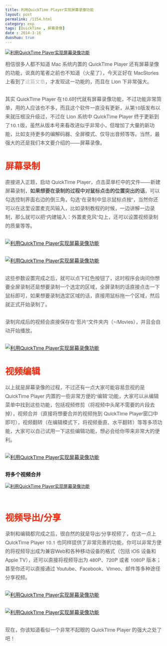 ```yaml
---
title: 利用QuickTime Player实现屏幕录像功能
layout: post
permalink: /1154.html
category: exp
tags: [QuickTime , 屏幕录像]
date : 2014-3-16
duoshuo: true
---
```


<a href="/wp-content/uploads/sinapicv2-backup/1154-ww3-bmiddle-a316108djw1envms31h4qj20go098wh1.jpg" target="_blank"><img src="/wp-content/uploads/sinapicv2-backup/1154-ww3-large-a316108djw1envms31h4qj20go098wh1.jpg" alt="利用QuickTime Player实现屏幕录像功能" /></a>

<p style="margin: 0px 0px 28px; padding: 0px; border: 0px; outline: 0px; font-size: 16px; vertical-align: baseline; color: #555555; font-family: 'Helvetica Neue', Helvetica, sans-serif; line-height: 28px;">
  相信很多人都不知道 Mac 系统内置的 QuickTime Player 还有屏幕录像的功能，说真的笔者之前也不知道（火星了），今天正好在 MacStories 上看到了<a style="color: #b3b3b3; text-decoration: none; margin: 0px; padding: 0px; border: 0px; outline: 0px; vertical-align: baseline; background-color: transparent; -webkit-transition: 0.07s ease-in; transition: 0.07s ease-in;" href="http://www.macstories.net/reviews/lions-quicktime-player-screen-recording-improvements-and-new-sharing-features/#more-25187">这篇文章</a>，才发现这一功能的，而且在 Lion 下非常强大。
</p>

<p style="margin: 0px 0px 28px; padding: 0px; border: 0px; outline: 0px; font-size: 16px; vertical-align: baseline; color: #555555; font-family: 'Helvetica Neue', Helvetica, sans-serif; line-height: 28px;">
  其实 QuickTime Player 在10.6时代就有屏幕录像功能，不过功能非常简单，用的人应该也不多，而且这个软件一直没有更新，从第10版发布以来就压根没升级过，不过在 Lion 系统中 QuickTime Player 终于更新到了10.1版，虽然从版本号来看改进似乎非常小，但增加了大量的新功能，比如支持更多的编解码器、全屏模式、仅导出音频等等。当然，最强大的还是我们本文要介绍的——屏幕录像。
</p>

<p style="margin: 0px 0px 28px; padding: 0px; border: 0px; outline: 0px; font-size: 16px; vertical-align: baseline; color: #555555; font-family: 'Helvetica Neue', Helvetica, sans-serif; line-height: 28px;">
  <h1>
    <span style="color: #ff2600;">屏幕录制</span>
  </h1>
  
  <p style="margin: 0px 0px 28px; padding: 0px; border: 0px; outline: 0px; font-size: 16px; vertical-align: baseline; color: #555555; font-family: 'Helvetica Neue', Helvetica, sans-serif; line-height: 28px;">
    直接进入正题，启动 QuickTime Player，点击菜单栏中的文件——新建屏幕录制，<strong style="margin: 0px; padding: 0px; border: 0px; outline: 0px; vertical-align: baseline; background-color: transparent;">如果想要在录制的过程中对鼠标点击的位置突出的话</strong>，可以勾选控制界面右边的倒三角，勾选“在录制中显示鼠标点按”，当然你还可以在这里设置麦克风输入，比如录制教程的时候，一边讲解一边录制，那么就可以把“内建输入：外置麦克风”勾上，还可以设置视频录制的质量等等。
  </p>
  
  <p style="margin: 0px 0px 28px; padding: 0px; border: 0px; outline: 0px; font-size: 16px; vertical-align: baseline; color: #555555; font-family: 'Helvetica Neue', Helvetica, sans-serif; line-height: 28px;">
    <a href="/wp-content/uploads/sinapicv2-backup/1154-ww1-bmiddle-a316108djw1envms8xs23j20go090dhs.jpg" target="_blank"><img src="/wp-content/uploads/sinapicv2-backup/1154-ww1-large-a316108djw1envms8xs23j20go090dhs.jpg" alt="利用QuickTime Player实现屏幕录像功能" /></a>
  </p>
  
  <p style="margin: 0px 0px 28px; padding: 0px; border: 0px; outline: 0px; font-size: 16px; vertical-align: baseline; color: #555555; font-family: 'Helvetica Neue', Helvetica, sans-serif; line-height: 28px;">
    <a href="/wp-content/uploads/sinapicv2-backup/1154-ww3-bmiddle-a316108djw1envmsecwn1j20go04rtak.jpg" target="_blank"><img src="/wp-content/uploads/sinapicv2-backup/1154-ww3-large-a316108djw1envmsecwn1j20go04rtak.jpg" alt="利用QuickTime Player实现屏幕录像功能" /></a>
  </p>
  
  <p style="margin: 0px 0px 28px; padding: 0px; border: 0px; outline: 0px; font-size: 16px; vertical-align: baseline; color: #555555; font-family: 'Helvetica Neue', Helvetica, sans-serif; line-height: 28px;">
    这些参数设置完成之后，就可以点下红色按钮了，这时程序会询问你想要全屏录制还是想要录制一个选定的区域，全屏录制的话直接点击一下鼠标即可，如果想要录制选定区域的话，直接用鼠标拖一个区域，然后就正式开始录制了。
  </p>
  
  <p style="margin: 0px 0px 28px; padding: 0px; border: 0px; outline: 0px; font-size: 16px; vertical-align: baseline; color: #555555; font-family: 'Helvetica Neue', Helvetica, sans-serif; line-height: 28px;">
    录制完成后的视频会直接保存在“影片”文件夹内（~/Movies），并且会自动开始播放。
  </p>
  
  <p style="margin: 0px 0px 28px; padding: 0px; border: 0px; outline: 0px; font-size: 16px; vertical-align: baseline; color: #555555; font-family: 'Helvetica Neue', Helvetica, sans-serif; line-height: 28px;">
    <a href="/wp-content/uploads/sinapicv2-backup/1154-ww2-bmiddle-a316108djw1envmsk6xirj20go094wfo.jpg" target="_blank"><img src="/wp-content/uploads/sinapicv2-backup/1154-ww2-large-a316108djw1envmsk6xirj20go094wfo.jpg" alt="利用QuickTime Player实现屏幕录像功能" /></a>
  </p>
  
  <h1>
    <span style="color: #ff2600;">视频编辑</span>
  </h1>
  
  <p style="margin: 0px 0px 28px; padding: 0px; border: 0px; outline: 0px; font-size: 16px; vertical-align: baseline; color: #555555; font-family: 'Helvetica Neue', Helvetica, sans-serif; line-height: 28px;">
    以上就是屏幕录像的过程，不过还有一点大家可能容易忽视的是 QuickTime Player 内置的一些非常方便的“编辑”功能，大家可以从编辑菜单中找到这些功能，包括视频修剪（将视频中头尾不需要的片段去掉），视频合并（直接将想要合并的视频拖到 QuickTime Player窗口中即可），视频翻转（在编辑模式下，将视频垂直、水平翻转）等等多项功能，大家可以自己试用一下这些编辑功能，想必会给你带来非常大的便利。
  </p>
  
  <p style="margin: 0px 0px 28px; padding: 0px; border: 0px; outline: 0px; font-size: 16px; vertical-align: baseline; color: #555555; font-family: 'Helvetica Neue', Helvetica, sans-serif; line-height: 28px;">
    <a href="/wp-content/uploads/sinapicv2-backup/1154-ww1-bmiddle-a316108djw1envmstj43dj20go0ahdhz.jpg" target="_blank"><img src="/wp-content/uploads/sinapicv2-backup/1154-ww1-large-a316108djw1envmstj43dj20go0ahdhz.jpg" alt="利用QuickTime Player实现屏幕录像功能" /></a>
  </p>
  
  <h3>
    将多个视频合并
  </h3>
  
  <p>
    <a href="/wp-content/uploads/sinapicv2-backup/1154-ww2-bmiddle-a316108djw1envmt2zum0j20go0bwada.jpg" target="_blank"><img src="/wp-content/uploads/sinapicv2-backup/1154-ww2-large-a316108djw1envmt2zum0j20go0bwada.jpg" alt="利用QuickTime Player实现屏幕录像功能" /></a>
  </p>
  
  <p>
    &nbsp;
  </p>
  
  <h1>
    <span style="color: #ff2600;">视频导出/分享</span>
  </h1>
  
  <p style="margin: 0px 0px 28px; padding: 0px; border: 0px; outline: 0px; font-size: 16px; vertical-align: baseline; color: #555555; font-family: 'Helvetica Neue', Helvetica, sans-serif; line-height: 28px;">
    录制和编辑都完成之后，很自然的就是导出/分享视频了，在这一点上 QuickTime Player 10.1 也同样提供了非常完善的功能，你可以非常方便的将视频导出成为兼容Web和各种移动设备的格式（包括 iOS 设备和 Apple TV），还可以直接将视频导出为 480P、720P 或者 1080P 版本；甚至你还可以直接通过 Youtube、Facebook、Vimeo、邮件等多种途径分享视频。
  </p>
  
  <p style="margin: 0px 0px 28px; padding: 0px; border: 0px; outline: 0px; font-size: 16px; vertical-align: baseline; color: #555555; font-family: 'Helvetica Neue', Helvetica, sans-serif; line-height: 28px;">
    <a href="/wp-content/uploads/sinapicv2-backup/1154-ww3-bmiddle-a316108djw1envmta68eyj20go069ta5.jpg" target="_blank"><img src="/wp-content/uploads/sinapicv2-backup/1154-ww3-large-a316108djw1envmta68eyj20go069ta5.jpg" alt="利用QuickTime Player实现屏幕录像功能" /></a>
  </p>
  
  <p style="margin: 0px 0px 28px; padding: 0px; border: 0px; outline: 0px; font-size: 16px; vertical-align: baseline; color: #555555; font-family: 'Helvetica Neue', Helvetica, sans-serif; line-height: 28px;">
    <a href="/wp-content/uploads/sinapicv2-backup/1154-ww1-bmiddle-a316108djw1envmtftscyj20hw092q4h.jpg" target="_blank"><img src="/wp-content/uploads/sinapicv2-backup/1154-ww1-large-a316108djw1envmtftscyj20hw092q4h.jpg" alt="利用QuickTime Player实现屏幕录像功能" /></a>
  </p>
  
  <p style="margin: 0px 0px 28px; padding: 0px; border: 0px; outline: 0px; font-size: 16px; vertical-align: baseline; color: #555555; font-family: 'Helvetica Neue', Helvetica, sans-serif; line-height: 28px;">
    <span style="color: #555555; font-family: 'Helvetica Neue', Helvetica, sans-serif; font-size: 16px; line-height: 28px;">现在，你该知道看似一个非常不起眼的 QuickTime Player 的强大之处了吧！</span>
  </p>
  


